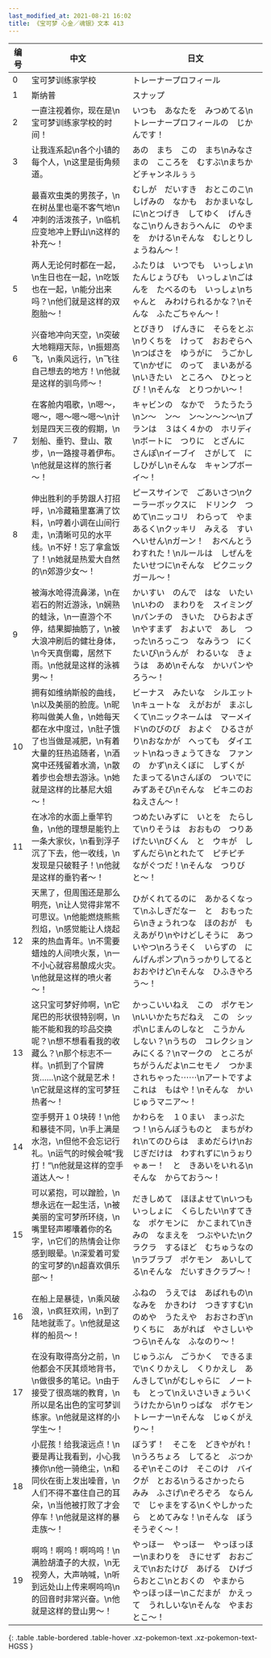 ```yaml
---
last_modified_at: 2021-08-21 16:02
title: 《宝可梦 心金／魂银》文本 413
---
```

| 编号 | 中文 | 日文 |
| ---- | ---- | ---- |
| 0 | 宝可梦训练家学校 | トレーナープロフィール |
| 1 | 斯纳普 | スナップ |
| 2 | 一直注视着你，现在是\n宝可梦训练家学校的时间！ | いつも　あなたを　みつめてる\nトレーナープロフィールの　じかんです！ |
| 3 | 让我连系起\n各个小镇的每个人，\n这里是街角频道。 | あの　まち　この　まち\nみなさまの　こころを　むすぶ\nまちかどチャンネルぅぅ |
| 4 | 最喜欢虫类的男孩子，\n在树丛里也毫不客气地\n冲刺的活泼孩子，\n临机应变地冲上野山\n这样的补充～！ | むしが　だいすき　おとこのこ\nしげみの　なかも　おかまいなしに\nとつげき　してゆく　げんきなこ\nりんきおうへんに　のやまを　かける\nそんな　むしとりしょうねん〜！ |
| 5 | 两人无论何时都在一起，\n生日也在一起，\n吃饭也在一起，\n能分出来吗？\n他们就是这样的双胞胎～！　 | ふたりは　いつでも　いっしょ\nたんじょうびも　いっしょ\nごはんを　たべるのも　いっしょ\nちゃんと　みわけられるかな？\nそんな　ふたごちゃん〜！　 |
| 6 | 兴奋地冲向天空，\n突破大地翱翔天际，\n振翅高飞，\n乘风远行，\n飞往自己想去的地方！\n他就是这样的驯鸟师～！ | とびきり　げんきに　そらをとぶ\nりくちを　けって　おおぞらへ\nつばさを　ゆうがに　うごかして\nかぜに　のって　まいあがる\nいきたい　ところへ　ひとっとび！\nそんな　とりつかい〜！ |
| 7 | 在客舱内唱歌，\n嗯～，嗯～，嗯～嗯～嗯～\n计划是四天三夜的假期，\n划船、垂钓、登山、散步，\n一路搜寻着伊布。\n他就是这样的旅行者～！　 | キャビンの　なかで　うたうたう\nン〜　ン〜　ン〜ン〜ン〜\nプランは　３はく４かの　ホリディ\nボートに　つりに　とざんに　さんぽ\nイーブイ　さがして　にしひがし\nそんな　キャンプボーイ〜！　 |
| 8 | 伸出胜利的手势跟人打招呼，\n冷藏箱里塞满了饮料，\n哼着小调在山间行走，\n清晰可见的水平线。\n不好！忘了拿盒饭了！\n她就是热爱大自然的\n郊游少女～！ | ピースサインで　ごあいさつ\nクーラーボックスに　ドリンク　つめて\nニッコリ　わらって　やま　あるく\nクッキリ　みえる　すいへいせん\nガーン！　おべんとう　わすれた！\nルールは　しぜんを　たいせつに\nそんな　ピクニックガール〜！ |
| 9 | 被海水呛得流鼻涕，\n在岩石的附近游泳，\n娴熟的蛙泳，\n一直游个不停，结果脚抽筋了，\n被大浪冲刷后的健壮身体，\n今天真倒霉，居然下雨。\n他就是这样的泳裤男～！ | かいすい　のんで　はな　いたい\nいわの　まわりを　スイミング\nパンチの　きいた　ひらおよぎ\nやすまず　およいで　あし　つった\nろっこつ　なみうつ　にくたいび\nうんが　わるいな　きょうは　あめ\nそんな　かいパンやろう〜！ |
| 10 | 拥有如维纳斯般的曲线，\n以及美丽的脸庞。\n昵称叫做美人鱼，\n她每天都在水中度过，\n肚子饿了也当做是减肥，\n有着大量的狂热追随者，\n酒窝中还残留着水滴，\n散着步也会想去游泳。\n她就是这样的比基尼大姐～！ | ビーナス　みたいな　シルエット　\nキュートな　えがおが　まぶしくて\nニックネームは　マーメイド\nのびのび　およぐ　ひるさがり\nおなかが　へっても　ダイエット\nねっきょうてきな　ファンの　かず\nえくぼに　しずくが　たまってる\nさんぽの　ついでに　みずあそび\nそんな　ビキニのおねえさん〜！ |
| 11 | 在冰冷的水面上垂竿钓鱼，\n他的理想是能钓上一条大家伙，\n看到浮子沉了下去，他一收线，\n发现是只破鞋子！\n他就是这样的垂钓者～！ | つめたいみずに　いとを　たらして\nりそうは　おおもの　つりあげたい\nびくん　と　ウキが　しずんだら\nとれたて　ピチピチ　ながぐつだ！\nそんな　つりびと〜！ |
| 12 | 天黑了，但周围还是那么明亮，\n让人觉得非常不可思议。\n他能燃烧熊熊烈焰，\n感觉能让人烧起来的热血青年。\n不需要蜡烛的人间喷火泵，\n一不小心就容易酿成火灾。\n他就是这样的喷火者～！ | ひがくれてるのに　あかるくなって\nふしぎだなー　と　おもったら\nきょうれつな　ほのおが　もえあがり\nやけどしそうに　あついやつ\nろうそく　いらずの　にんげんポンプ\nうっかりしてると　おおやけど\nそんな　ひふきやろう〜！ |
| 13 | 这只宝可梦好帅啊，\n它尾巴的形状很特别啊，\n能不能和我的珍品交换呢？\n想不想看看我的收藏么？\n那个标志不一样。\n抓到了个冒牌货……\n这个就是艺术！\n它就是这样的宝可梦狂热者～！ | かっこいいねえ　この　ポケモン\nいいかたちだねえ　この　シッポ\nじまんのしなと　こうかん　しない？\nうちの　コレクション　みにくる？\nマークの　ところが　ちがうんだよ\nニセモノ　つかまされちゃった⋯⋯\nアートですよ　これは　もはや！\nそんな　かいじゅうマニア〜！ |
| 14 | 空手劈开１０块砖！\n他和暴徒不同，\n手上满是水泡，\n但他不会忘记行礼。\n运气的时候会喊“我打！”\n他就是这样的空手道达人～！ | かわらを　１０まい　まっぷたつ！\nらんぼうものと　まちがわれ\nてのひらは　まめだらけ\nおじぎだけは　わすれずに\nうぉりゃぁー！　と　きあいをいれる\nそんな　からておう〜！ |
| 15 | 可以紧抱，可以蹭脸，\n想永远在一起生活，\n被美丽的宝可梦所环绕，\n嘴里轻声嘟囔着你的名字，\n它们的热情会让你感到眼晕。\n深爱着可爱的宝可梦的\n超喜欢俱乐部～！ | だきしめて　ほほよせて\nいつも　いっしょに　くらしたい\nすてきな　ポケモンに　かこまれて\nきみの　なまえを　つぶやいた\nクラクラ　するほど　むちゅうなの\nラブラブ　ポケモン　あいしてる\nそんな　だいすきクラブ〜！ |
| 16 | 在船上是暴徒，\n乘风破浪，\n疯狂欢闹，\n到了陆地就乖了。\n他就是这样的船员～！ | ふねの　うえでは　あばれもの\nなみを　かきわけ　つきすすむ\nのめや　うたえや　おおさわぎ\nりくちに　あがれば　やさしいやつら\nそんな　ふなのり〜！ |
| 17 | 在没有取得高分之前，\n他都会不厌其烦地背书，\n做很多的笔记。\n由于接受了很高端的教育，\n所以是名出色的宝可梦训练家。\n他就是这样的小学生～！ | じゅうぶん　ごうかく　できるまで\nくりかえし　くりかえし　あんきして\nがむしゃらに　ノートも　とって\nえいさいきょういく　うけたから\nりっぱな　ポケモン　トレーナー\nそんな　じゅくがえり〜！ |
| 18 | 小屁孩！给我滚远点！\n要是再让我看到，小心我揍你\n他一骑绝尘，\n和同伙在街上发出噪音，\n人们不得不塞住自己的耳朵，\n当他被打败了才会停车！\n他就是这样的暴走族～！ | ぼうず！　そこを　どきやがれ！\nうろちょろ　してると　ぶつかるぞ\nそこのけ　そこのけ　バイクが　とおる\nうるさかったら　みみ　ふさげ\nぞろぞろ　ならんで　じゃまをする\nくやしかったら　とめてみな！\nそんな　ぼうそうぞく〜！ |
| 19 | 啊呜！啊呜！啊呜呜！\n满脸胡渣子的大叔，\n无视旁人，大声呐喊，\n听到远处山上传来啊呜呜\n的回音时非常兴奋。\n他就是这样的登山男～！ | やっほー　やっほー　やっほっほー\nまわりを　きにせず　おおごえで\nおたけび　あげる　ひげづらおとこ\nとおくの　やまから　やっほっほー\nこだまが　かえって　うれしいな\nそんな　やまおとこ〜！ |
{: .table .table-bordered .table-hover .xz-pokemon-text .xz-pokemon-text-HGSS }